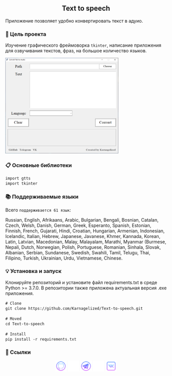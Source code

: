 <h2 align='center'> Text to speech </h2>

Приложение позволяет удобно конвертировать текст в адуио.

### 📌 Цель проекта
Изучение графического фреймоворка `tkinter`, написание
приложения для озвучивания текстов, фраз, на большое
количество языков.

<img width="70%" src="https://github.com/Karnagelized/assets/blob/main/projects/text-to-speech/window.png">

### 📋 Основные библиотеки
    import gtts
    import tkinter

### 📚 Поддерживаемые языки

Всего `поддерживается 61 язык`:

Russian, English, Afrikaans, Arabic, Bulgarian, Bengali,
Bosnian, Catalan, Czech, Welsh, Danish, German, Greek,
Esperanto, Spanish, Estonian, Finnish, French, Gujarati,
Hindi, Croatian, Hungarian, Armenian, Indonesian, Icelandic,
Italian, Hebrew, Japanese, Javanese, Khmer, Kannada, Korean,
Latin, Latvian, Macedonian, Malay, Malayalam, Marathi,
Myanmar (Burmese, Nepali, Dutch, Norwegian, Polish,
Portuguese, Romanian, Sinhala, Slovak, Albanian, Serbian,
Sundanese, Swedish, Swahili, Tamil, Telugu, Thai, Filipino,
Turkish, Ukrainian, Urdu, Vietnamese, Chinese.

### 💡 Установка и запуск
Клонируйте репозиторий и установите файл requirements.txt
в среде Python >= 3.7.0. В репозитории также приложена актуальная версия .exe приложения. 

    # Clone
    git clone https://github.com/Karnagelized/Text-to-speech.git
    
    # Moved    
    cd Text-to-speech
    
    # Install 
    pip install -r requirements.txt

### 🔗 Ссылки

<div align="center">
    <a href="https://github.com/Karnagelized" style="text-decoration:none;">
        <img src="https://github.com/Karnagelized/assets/blob/main/social/Github_icon.png" width="7%" alt="" />
    </a>
    <img src="https://github.com/Karnagelized/assets/blob/main/social/logo-transparent.png" width="7%" alt="" />
    <a href="https://t.me/masikantonov" style="text-decoration:none;">
        <img src="https://github.com/Karnagelized/assets/blob/main/social/Telegram_icon.png" width="7%" alt="" />
    </a>
    <img src="https://github.com/Karnagelized/assets/blob/main/social/logo-transparent.png" width="7%" alt="" />
    <a href="https://vk.com/masikantonov" style="text-decoration:none;">
        <img src="https://github.com/Karnagelized/assets/blob/main/social/VK_icon.png" width="7%" alt="" />
    </a>
</div>
